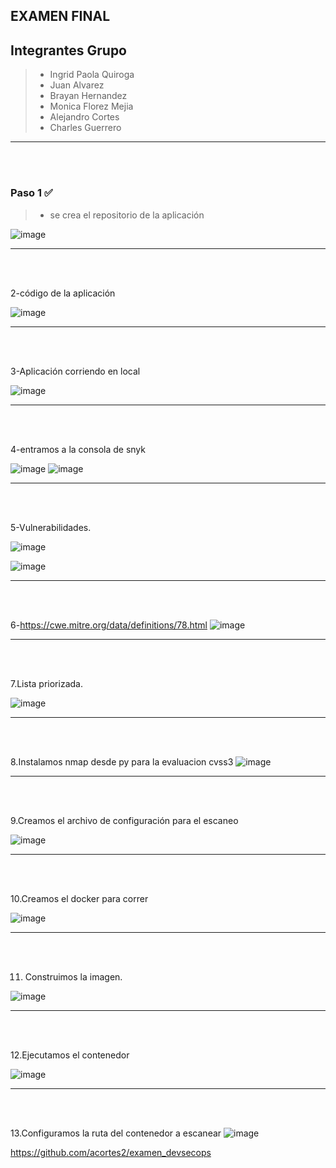 ## EXAMEN FINAL

## Integrantes Grupo


> - Ingrid Paola Quiroga
> - Juan Alvarez
> - Brayan Hernandez
> - Monica Florez Mejia
> - Alejandro Cortes
> - Charles Guerrero

---

<br></br>

### Paso 1 :white_check_mark:

> - se crea el repositorio de la aplicación 

![image](https://github.com/user-attachments/assets/4638c2b7-d278-4a5b-9ec9-84bed411786f)

---

<br></br>



2-código de la aplicación 

![image](https://github.com/user-attachments/assets/26e881e8-44ea-4696-a30e-9c07e4575c12)


---

<br></br>



3-Aplicación corriendo en local 

![image](https://github.com/user-attachments/assets/8aceca9d-65b2-40e3-8702-f0629cdbca1a)


---

<br></br>



4-entramos a la consola de snyk  

![image](https://github.com/user-attachments/assets/c9488861-b77c-40d9-a4ae-a0d50b31777b)
![image](https://github.com/user-attachments/assets/b8560979-388d-49be-a334-11fda41bcd7e)

---

<br></br>



5-Vulnerabilidades.

![image](https://github.com/user-attachments/assets/649defee-091a-4c7b-8d88-7abd56225562)


![image](https://github.com/user-attachments/assets/31dc8d8d-919c-4fc2-b5e2-8165ce3b1a55)


---

<br></br>


6-https://cwe.mitre.org/data/definitions/78.html 
![image](https://github.com/user-attachments/assets/c2c7bd9f-b356-4147-b76c-12b9e61ea8e1)


---

<br></br>


7.Lista priorizada.

![image](https://github.com/user-attachments/assets/602b1153-3745-42b2-8de2-d3552e40b643)


---

<br></br>


8.Instalamos nmap desde py para la evaluacion cvss3 
![image](https://github.com/user-attachments/assets/5862b5ae-1105-46eb-be46-d8b44287249a)


---

<br></br>


9.Creamos el archivo de configuración para el escaneo 

![image](https://github.com/user-attachments/assets/5ea2a14a-87ba-49c6-8fa2-5b4b517d135b)

---

<br></br>


10.Creamos el docker para correr

![image](https://github.com/user-attachments/assets/026bc50b-80b4-4a2e-b8b7-b5f7c259473f)



---

<br></br>





11. Construimos la imagen.

    
![image](https://github.com/user-attachments/assets/7f7b8f4e-b45c-4136-8182-d68979d071d2)


---

<br></br>


12.Ejecutamos el contenedor


![image](https://github.com/user-attachments/assets/fc34b0de-f13b-4b5e-9256-a1a5c685d58e)


---

<br></br>


13.Configuramos la ruta del contenedor a escanear
![image](https://github.com/user-attachments/assets/b36ebc5f-bfb0-4dba-ab8a-6f47dd7cdd04)


https://github.com/acortes2/examen_devsecops













